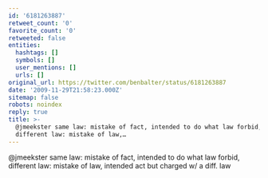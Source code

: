 ```yaml
---
id: '6181263887'
retweet_count: '0'
favorite_count: '0'
retweeted: false
entities:
  hashtags: []
  symbols: []
  user_mentions: []
  urls: []
original_url: https://twitter.com/benbalter/status/6181263887
date: '2009-11-29T21:58:23.000Z'
sitemap: false
robots: noindex
reply: true
title: >-
  @jmeekster same law: mistake of fact, intended to do what law forbid,
  different law: mistake of law,…
---
```


@jmeekster same law: mistake of fact, intended to do what law forbid, different law: mistake of law, intended act but charged w/ a diff. law